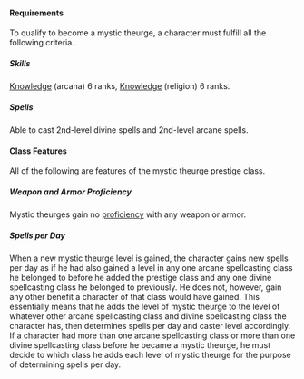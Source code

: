 #### Requirements

To qualify to become a mystic theurge, a character must fulfill all the following criteria.

##### Skills

  [Knowledge](/srd/skills/knowledge.htm) (arcana) 6 ranks, [Knowledge](/srd/skills/knowledge.htm) (religion) 6 ranks.

##### Spells

Able to cast 2nd-level divine spells and 2nd-level arcane spells.

#### Class Features

All of the following are features of the mystic theurge prestige class.

##### Weapon and Armor Proficiency

Mystic theurges gain no [proficiency](/srd/combat/combatModifiers.htm#weaponArmorAndShieldProficiency) with any weapon or armor.

##### Spells per Day

When a new mystic theurge level is gained, the character gains new spells per day as if he had also gained a level in any one arcane spellcasting class he belonged to before he added the prestige class and any one divine spellcasting class he belonged to previously. He does not, however, gain any other benefit a character of that class would have gained. This essentially means that he adds the level of mystic theurge to the level of whatever other arcane spellcasting class and divine spellcasting class the character has, then determines spells per day and caster level accordingly. If a character had more than one arcane spellcasting class or more than one divine spellcasting class before he became a mystic theurge, he must decide to which class he adds each level of mystic theurge for the purpose of determining spells per day.
